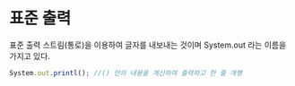 # 표준 출력

표준 출력 스트림(통로)을 이용하여 글자를 내보내는 것이며 System.out 라는 이름을 가지고 있다.
   
```js
System.out.printl(); //() 안의 내용을 계산하여 출력하고 한 줄 개행
```
